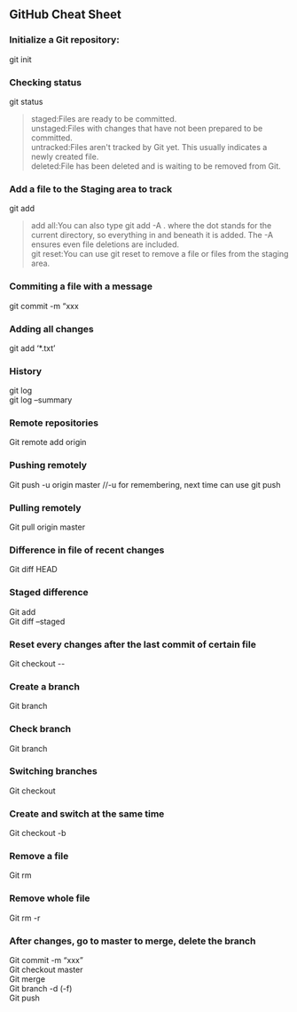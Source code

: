 ## GitHub Cheat Sheet
### Initialize a Git repository:  
git init

### Checking status  
git status

> staged:Files are ready to be committed.  
> unstaged:Files with changes that have not been prepared to be committed.  
> untracked:Files aren't tracked by Git yet. This usually indicates a newly created file.  
> deleted:File has been deleted and is waiting to be removed from Git.  

### Add a file to the Staging area to track  
git add <filename>  
> add all:You can also type git add -A . where the dot stands for the current directory, so everything in and beneath it is added. The -A ensures even file deletions are included.  
> git reset:You can use git reset <filename> to remove a file or files from the staging area.

### Commiting a file with a message  
git commit -m “xxx

### Adding all changes  
git add ‘*.txt’

### History  
git log  
git log –summary

### Remote repositories  
Git remote add origin <link>

### Pushing remotely  
Git push -u origin master //-u for remembering, next time can use git push

### Pulling remotely  
Git pull origin master

### Difference in file of recent changes  
Git diff HEAD

### Staged difference  
Git add <file>  
Git diff –staged

### Reset every changes after the last commit of certain file  
Git checkout -- <file>

### Create a branch  
Git branch <branchname>

### Check branch  
Git branch

### Switching branches  
Git checkout <branchname>

### Create and switch at the same time  
Git checkout -b <branchname>

### Remove a file  
Git rm <filename>

### Remove whole file  
Git rm -r <foldername>

### After changes, go to master to merge, delete the branch  
Git commit -m “xxx”  
Git checkout master  
Git merge <branchname>  
Git branch -d (-f)<branchname>  
Git push
